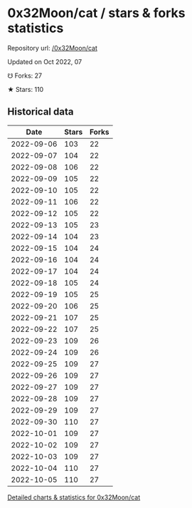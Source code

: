 # 0x32Moon/cat / stars & forks statistics

Repository url: [/0x32Moon/cat](https://github.com/0x32Moon/cat)

Updated on Oct 2022, 07

☋ Forks: 27

★ Stars: 110

## Historical data
| Date | Stars | Forks |
|------|-------|-------|
| 2022-09-06 | 103 | 22 | 
| 2022-09-07 | 104 | 22 | 
| 2022-09-08 | 106 | 22 | 
| 2022-09-09 | 105 | 22 | 
| 2022-09-10 | 105 | 22 | 
| 2022-09-11 | 106 | 22 | 
| 2022-09-12 | 105 | 22 | 
| 2022-09-13 | 105 | 23 | 
| 2022-09-14 | 104 | 23 | 
| 2022-09-15 | 104 | 24 | 
| 2022-09-16 | 104 | 24 | 
| 2022-09-17 | 104 | 24 | 
| 2022-09-18 | 105 | 24 | 
| 2022-09-19 | 105 | 25 | 
| 2022-09-20 | 106 | 25 | 
| 2022-09-21 | 107 | 25 | 
| 2022-09-22 | 107 | 25 | 
| 2022-09-23 | 109 | 26 | 
| 2022-09-24 | 109 | 26 | 
| 2022-09-25 | 109 | 27 | 
| 2022-09-26 | 109 | 27 | 
| 2022-09-27 | 109 | 27 | 
| 2022-09-28 | 109 | 27 | 
| 2022-09-29 | 109 | 27 | 
| 2022-09-30 | 110 | 27 | 
| 2022-10-01 | 109 | 27 | 
| 2022-10-02 | 109 | 27 | 
| 2022-10-03 | 109 | 27 | 
| 2022-10-04 | 110 | 27 | 
| 2022-10-05 | 110 | 27 | 


[Detailed charts & statistics for 0x32Moon/cat](https://reviewgithub.com/rep/0x32Moon/cat)
